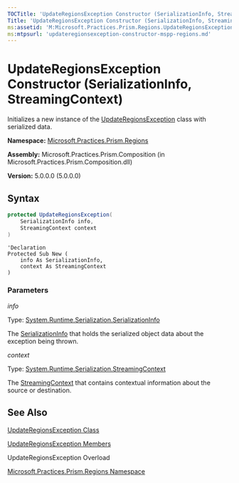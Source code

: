 ```yaml
---
TOCTitle: 'UpdateRegionsException Constructor (SerializationInfo, StreamingContext)'
Title: 'UpdateRegionsException Constructor (SerializationInfo, StreamingContext) (Microsoft.Practices.Prism.Regions)'
ms:assetid: 'M:Microsoft.Practices.Prism.Regions.UpdateRegionsException.\#ctor(System.Runtime.Serialization.SerializationInfo,System.Runtime.Serialization.StreamingContext)'
ms:mtpsurl: 'updateregionsexception-constructor-mspp-regions.md'
---
```



# UpdateRegionsException Constructor (SerializationInfo, StreamingContext)

Initializes a new instance of the [UpdateRegionsException](/patterns-practices/reference/updateregionsexception-class-mspp-regions) class with serialized data.

**Namespace:** [Microsoft.Practices.Prism.Regions](/patterns-practices/reference/mspp-regions-namespace)

**Assembly:** Microsoft.Practices.Prism.Composition (in Microsoft.Practices.Prism.Composition.dll)

**Version:** 5.0.0.0 (5.0.0.0)

## Syntax

~~~C#
protected UpdateRegionsException(
	SerializationInfo info,
	StreamingContext context
)
~~~
~~~VB
'Declaration
Protected Sub New ( 
	info As SerializationInfo,
	context As StreamingContext
)
~~~
### Parameters

_info_

Type: [System.Runtime.Serialization.SerializationInfo](http://msdn.microsoft.com/en-us/library/a9b6042e)

The [SerializationInfo](http://msdn.microsoft.com/en-us/library/a9b6042e) that holds the serialized object data about the exception being thrown.

_context_

Type: [System.Runtime.Serialization.StreamingContext](http://msdn.microsoft.com/en-us/library/t16abws5)

The [StreamingContext](http://msdn.microsoft.com/en-us/library/t16abws5) that contains contextual information about the source or destination.

## See Also

[UpdateRegionsException Class](/patterns-practices/reference/updateregionsexception-class-mspp-regions)

[UpdateRegionsException Members](/patterns-practices/reference/updateregionsexception-members-mspp-regions)

UpdateRegionsException Overload

[Microsoft.Practices.Prism.Regions Namespace](/patterns-practices/reference/mspp-regions-namespace)
